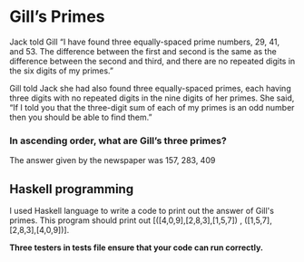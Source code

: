 # Gill’s Primes
Jack told Gill “I have found three equally-spaced prime numbers, 29, 41, and 53. The difference between the first and second is the same as the difference between the second and third, and there are no repeated digits in the six digits of my primes.”

Gill told Jack she had also found three equally-spaced primes, each having three digits with no repeated digits in the nine digits of her primes. She said, “If I told you that the three-digit sum of each of my primes is an odd number then you should be able to find them.”

### In ascending order, what are Gill’s three primes?
The answer given by the newspaper was 157, 283, 409

## Haskell programming
I used Haskell language to write a code to print out the answer of Gill's primes. This program should print out [([4,0,9],[2,8,3],[1,5,7]) , ([1,5,7],[2,8,3],[4,0,9])].

**Three testers in tests file ensure that your code can run correctly.**
